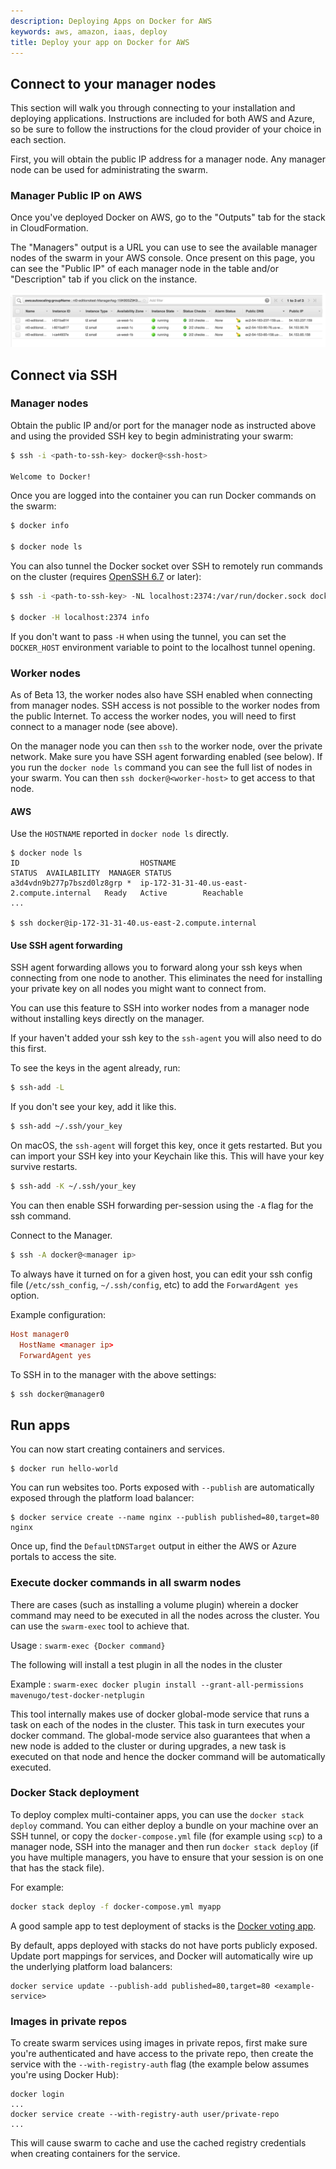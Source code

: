```yaml
---
description: Deploying Apps on Docker for AWS
keywords: aws, amazon, iaas, deploy
title: Deploy your app on Docker for AWS
---
```


## Connect to your manager nodes

This section will walk you through connecting to your installation and deploying
applications. Instructions are included for both AWS and Azure, so be sure to
follow the instructions for the cloud provider of your choice in each section.

First, you will obtain the public IP address for a manager node. Any manager
node can be used for administrating the swarm.

### Manager Public IP on AWS

Once you've deployed Docker on AWS, go to the "Outputs" tab for the stack in
CloudFormation.

The "Managers" output is a URL you can use to see the available manager nodes of
the swarm in your AWS console. Once present on this page, you can see the
"Public IP" of each manager node in the table and/or "Description" tab if you
click on the instance.

![managers](img/managers.png)

## Connect via SSH

### Manager nodes

Obtain the public IP and/or port for the manager node as instructed above and
using the provided SSH key to begin administrating your swarm:

```bash
$ ssh -i <path-to-ssh-key> docker@<ssh-host>

Welcome to Docker!
```

Once you are logged into the container you can run Docker commands on the swarm:

```bash
$ docker info

$ docker node ls
```

You can also tunnel the Docker socket over SSH to remotely run commands on the cluster (requires [OpenSSH 6.7](https://lwn.net/Articles/609321/) or later):

```bash
$ ssh -i <path-to-ssh-key> -NL localhost:2374:/var/run/docker.sock docker@<ssh-host> &

$ docker -H localhost:2374 info
```

If you don't want to pass `-H` when using the tunnel, you can set the `DOCKER_HOST` environment variable to point to the localhost tunnel opening.

### Worker nodes

As of Beta 13, the worker nodes also have SSH enabled when connecting from
manager nodes. SSH access is not possible to the worker nodes from the public
Internet. To access the worker nodes, you will need to first connect to a
manager node (see above).

On the manager node you can then `ssh` to the worker node, over the private
network. Make sure you have SSH agent forwarding enabled (see below). If you run
the `docker node ls` command you can see the full list of nodes in your swarm.
You can then `ssh docker@<worker-host>` to get access to that node.

#### AWS

Use the `HOSTNAME` reported in `docker node ls` directly.

```
$ docker node ls
ID                           HOSTNAME                                     STATUS  AVAILABILITY  MANAGER STATUS
a3d4vdn9b277p7bszd0lz8grp *  ip-172-31-31-40.us-east-2.compute.internal   Ready   Active        Reachable
...

$ ssh docker@ip-172-31-31-40.us-east-2.compute.internal
```

#### Use SSH agent forwarding

SSH agent forwarding allows you to forward along your ssh keys when connecting
from one node to another. This eliminates the need for installing your private
key on all nodes you might want to connect from.

You can use this feature to SSH into worker nodes from a manager node without
installing keys directly on the manager.

If your haven't added your ssh key to the `ssh-agent` you will also need to do
this first.

To see the keys in the agent already, run:

```bash
$ ssh-add -L
```

If you don't see your key, add it like this.

```bash
$ ssh-add ~/.ssh/your_key
```

On macOS, the `ssh-agent` will forget this key, once it gets restarted. But
you can import your SSH key into your Keychain like this. This will have your
key survive restarts.

```bash
$ ssh-add -K ~/.ssh/your_key
```

You can then enable SSH forwarding per-session using the `-A` flag for the ssh
command.

Connect to the Manager.

```bash
$ ssh -A docker@<manager ip>
```

To always have it turned on for a given host, you can edit your ssh config file
(`/etc/ssh_config`, `~/.ssh/config`, etc) to add the `ForwardAgent yes` option.

Example configuration:

```conf
Host manager0
  HostName <manager ip>
  ForwardAgent yes
```

To SSH in to the manager with the above settings:

```bash
$ ssh docker@manager0
```

## Run apps

You can now start creating containers and services.

    $ docker run hello-world

You can run websites too. Ports exposed with `--publish` are automatically exposed
through the platform load balancer:

    $ docker service create --name nginx --publish published=80,target=80 nginx

Once up, find the `DefaultDNSTarget` output in either the AWS or Azure portals
to access the site.

### Execute docker commands in all swarm nodes

There are cases (such as installing a volume plugin) wherein a docker command may need to be executed in all the nodes across the cluster. You can use the `swarm-exec` tool to achieve that.

Usage : `swarm-exec {Docker command}`

The following will install a test plugin in all the nodes in the cluster

Example : `swarm-exec docker plugin install --grant-all-permissions
mavenugo/test-docker-netplugin`

This tool internally makes use of docker global-mode service that runs a task on
each of the nodes in the cluster. This task in turn executes your docker
command. The global-mode service also guarantees that when a new node is added
to the cluster or during upgrades, a new task is executed on that node and hence
the docker command will be automatically executed.

### Docker Stack deployment

To deploy complex multi-container apps, you can use the `docker stack deploy` command. You can either deploy a bundle on your machine over an SSH tunnel, or copy the `docker-compose.yml` file (for example using `scp`) to a manager node, SSH into the manager and then run `docker stack deploy` (if you have multiple managers, you have to ensure that your session is on one that has the stack file).

For example:

```bash
docker stack deploy -f docker-compose.yml myapp
```

A good sample app to test deployment of stacks is the [Docker voting app](https://github.com/docker/example-voting-app).

By default, apps deployed with stacks do not have ports publicly exposed. Update port mappings for services, and Docker will automatically wire up the underlying platform load balancers:

    docker service update --publish-add published=80,target=80 <example-service>

### Images in private repos

To create swarm services using images in private repos, first make sure you're
authenticated and have access to the private repo, then create the service with
the `--with-registry-auth` flag (the example below assumes you're using Docker
Hub):

    docker login
    ...
    docker service create --with-registry-auth user/private-repo
    ...

This will cause swarm to cache and use the cached registry credentials when creating containers for the service.
